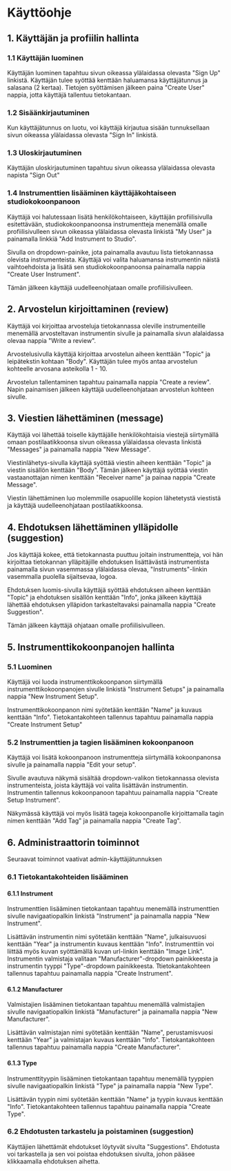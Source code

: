 # Käyttöohje

## 1. Käyttäjän ja profiilin hallinta

### 1.1 Käyttäjän luominen
Käyttäjän luominen tapahtuu sivun oikeassa ylälaidassa olevasta "Sign Up" linkistä. Käyttäjän tulee syöttää kenttään haluamansa käyttäjätunnus ja salasana (2 kertaa). Tietojen syöttämisen jälkeen paina "Create User" nappia, jotta käyttäjä tallentuu tietokantaan.

### 1.2 Sisäänkirjautuminen
Kun käyttäjätunnus on luotu, voi käyttäjä kirjautua sisään tunnuksellaan sivun oikeassa ylälaidassa olevasta "Sign In" linkistä.

### 1.3 Uloskirjautuminen
Käyttäjän uloskirjautuminen tapahtuu sivun oikeassa ylälaidassa olevasta napista "Sign Out"

### 1.4 Instrumenttien lisääminen käyttäjäkohtaiseen studiokokoonpanoon
Käyttäjä voi halutessaan lisätä henkilökohtaiseen, käyttäjän profiilisivulla esitettävään, studiokokoonpanoonsa instrumentteja menemällä omalle profiilisivulleen sivun oikeassa ylälaidassa olevasta linkistä "My User" ja painamalla linkkiä "Add Instrument to Studio".

Sivulla on dropdown-painike, jota painamalla avautuu lista tietokannassa olevista instrumenteista. Käyttäjä voi valita haluamansa instrumentin näistä vaihtoehdoista ja lisätä sen studiokokoonpanoonsa painamalla nappia "Create User Instrument".

Tämän jälkeen käyttäjä uudelleenohjataan omalle profiilisivulleen.

## 2. Arvostelun kirjoittaminen (review)
Käyttäjä voi kirjoittaa arvosteluja tietokannassa oleville instrumenteille menemällä arvosteltavan instrumentin sivulle ja painamalla sivun alalaidassa olevaa nappia "Write a review".

Arvostelusivulla käyttäjä kirjoittaa arvostelun aiheen kenttään "Topic" ja leipätekstin kohtaan "Body". Käyttäjän tulee myös antaa arvostelun kohteelle arvosana asteikolla 1 - 10.

Arvostelun tallentaminen tapahtuu painamalla nappia "Create a review". Napin painamisen jälkeen käyttäjä uudelleenohjataan arvostelun kohteen sivulle.

## 3. Viestien lähettäminen (message)
Käyttäjä voi lähettää toiselle käyttäjälle henkilökohtaisia viestejä siirtymällä omaan postilaatikkoonsa sivun oikeassa ylälaidassa olevasta linkistä "Messages" ja painamalla nappia "New Message".

Viestinlähetys-sivulla käyttäjä syöttää viestin aiheen kenttään "Topic" ja viestin sisällön kenttään "Body". Tämän jälkeen käyttäjä syöttää viestin vastaanottajan nimen kenttään "Receiver name" ja painaa nappia "Create Message".

Viestin lähettäminen luo molemmille osapuolille kopion lähetetystä viestistä ja käyttäjä uudelleenohjataan postilaatikkoonsa.

## 4. Ehdotuksen lähettäminen ylläpidolle (suggestion)
Jos käyttäjä kokee, että tietokannasta puuttuu joitain instrumentteja, voi hän kirjoittaa tietokannan ylläpitäjille ehdotuksen lisättävästä instrumentista painamalla sivun vasemmassa ylälaidassa olevaa, "Instruments"-linkin vasemmalla puolella sijaitsevaa, logoa.

Ehdotuksen luomis-sivulla käyttäjä syöttää ehdotuksen aiheen kenttään "Topic" ja ehdotuksen sisällön kenttään "Info", jonka jälkeen käyttäjä lähettää ehdotuksen ylläpidon tarkasteltavaksi painamalla nappia "Create Suggestion".

Tämän jälkeen käyttäjä ohjataan omalle profiilisivulleen.

## 5. Instrumenttikokoonpanojen hallinta

### 5.1 Luominen
Käyttäjä voi luoda instrumenttikokoonpanon siirtymällä instrumenttikokoonpanojen sivulle linkistä "Instrument Setups" ja painamalla nappia "New Instrument Setup".

Instrumenttikokoonpanon nimi syötetään kenttään "Name" ja kuvaus kenttään "Info". Tietokantakohteen tallennus tapahtuu painamalla nappia "Create Instrument Setup"

### 5.2 Instrumenttien ja tagien lisääminen kokoonpanoon
Käyttäjä voi lisätä kokoonpanoon instrumentteja siirtymällä kokoonpanonsa sivulle ja painamalla nappia "Edit your setup".

Sivulle avautuva näkymä sisältää dropdown-valikon tietokannassa olevista instrumenteista, joista käyttäjä voi valita lisättävän instrumentin. Instrumentin tallennus kokoonpanoon tapahtuu painamalla nappia "Create Setup Instrument".

Näkymässä käyttäjä voi myös lisätä tageja kokoonpanolle kirjoittamalla tagin nimen kenttään "Add Tag" ja painamalla nappia "Create Tag".

## 6. Administraattorin toiminnot
Seuraavat toiminnot vaativat admin-käyttäjätunnuksen

### 6.1 Tietokantakohteiden lisääminen

#### 6.1.1 Instrument
Instrumenttien lisääminen tietokantaan tapahtuu menemällä instrumenttien sivulle navigaatiopalkin linkistä "Instrument" ja painamalla nappia "New Instrument".

Lisättävän instrumentin nimi syötetään kenttään "Name", julkaisuvuosi kenttään "Year" ja instrumentin kuvaus kenttään "Info".
Instrumenttiin voi liittää myös kuvan syöttämällä kuvan url-linkin kenttään "Image Link". Instrumentin valmistaja valitaan "Manufacturer"-dropdown painikkeesta ja instrumentin tyyppi "Type"-dropdown painikkeesta. Ttietokantakohteen tallennus tapahtuu painamalla nappia "Create Instrument".

#### 6.1.2 Manufacturer
Valmistajien lisääminen tietokantaan tapahtuu menemällä valmistajien sivulle navigaatiopalkin linkistä "Manufacturer" ja painamalla nappia "New Manufacturer".

Lisättävän valmistajan nimi syötetään kenttään "Name", perustamisvuosi kenttään "Year" ja valmistajan kuvaus kenttään "Info". Tietokantakohteen tallennus tapahtuu painamalla nappia "Create Manufacturer".

#### 6.1.3 Type
Instrumenttityypin lisääminen tietokantaan tapahtuu menemällä tyyppien sivulle navigaatiopalkin linkistä "Type" ja painamalla nappia "New Type".

Lisättävän tyypin nimi syötetään kenttään "Name" ja tyypin kuvaus kenttään "Info". Tietokantakohteen tallennus tapahtuu painamalla nappia "Create Type".

### 6.2 Ehdotusten tarkastelu ja poistaminen (suggestion)
Käyttäjien lähettämät ehdotukset löytyvät sivulta "Suggestions". Ehdotusta voi tarkastella ja sen voi poistaa ehdotuksen sivulta, johon pääsee klikkaamalla ehdotuksen aihetta.

